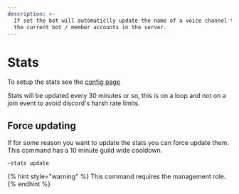 ```yaml
---
description: >-
  If set the bot will automaticlly update the name of a voice channel to match
  the current bot / member accounts in the server.
---
```


# Stats

To setup the stats see the [config page](../startup/setup/config.md#bot-stats-voice-channel)

Stats will be updated every 30 minutes or so, this is on a loop and not on a join event to avoid discord's harsh rate limits.

## Force updating

If for some reason you want to update the stats you can force update them. This command has a 10 minute guild wide cooldown.

`~stats update`

{% hint style="warning" %}
This command requires the management role.
{% endhint %}

